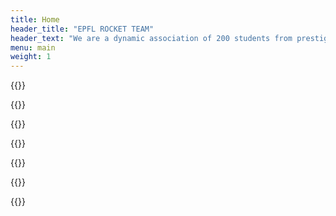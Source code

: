 ```yaml
---
title: Home
header_title: "EPFL ROCKET TEAM"
header_text: "We are a dynamic association of 200 students from prestigious Swiss universities, dedicated to designing and manufacturing rockets, through which we immerse students in space technologies and provide them hands-on training and field-related expertise, thus shaping the next generation of space industry's leaders."
menu: main
weight: 1
---
```


{{<our-projects>}}

{{<our-mission>}}

{{<timeline>}}

{{<numbers>}}

{{<join-us>}}

{{<sponsors>}}

{{<testimonials>}}



